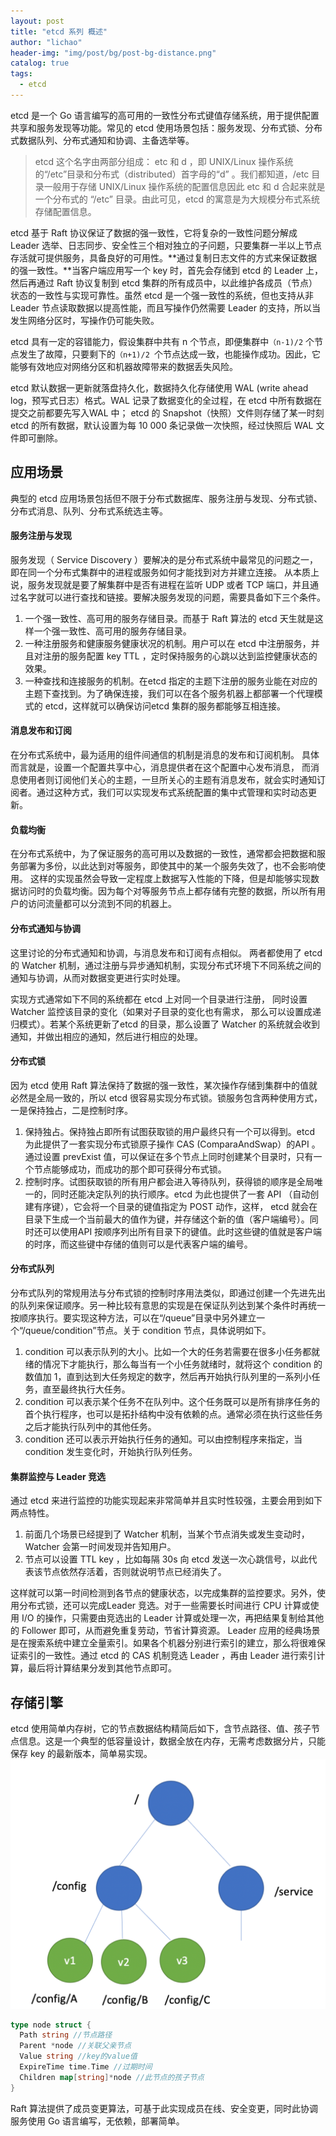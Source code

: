 ```yaml
---
layout: post
title: "etcd 系列 概述"
author: "lichao"
header-img: "img/post/bg/post-bg-distance.png"
catalog: true
tags:
  - etcd
---
```


etcd 是一个 Go 语言编写的高可用的一致性分布式键值存储系统，用于提供配置共享和服务发现等功能。常见的 etcd 使用场景包括：服务发现、分布式锁、分布式数据队列、分布式通知和协调、主备选举等。

> etcd 这个名字由两部分组成： etc 和 d ，即 UNIX/Linux 操作系统的“/etc”目录和分布式（distributed）首字母的“d” 。我们都知道，/etc 目录一般用于存储 UNIX/Linux 操作系统的配置信息因此 etc 和 d 合起来就是一个分布式的 “/etc” 目录。由此可见，etcd 的寓意是为大规模分布式系统存储配置信息。

etcd 基于 Raft 协议保证了数据的强一致性，它将复杂的一致性问题分解成 Leader 选举、日志同步、安全性三个相对独立的子问题，只要集群一半以上节点存活就可提供服务，具备良好的可用性。**通过复制日志文件的方式来保证数据的强一致性。**当客户端应用写一个 key 时，首先会存储到 etcd 的 Leader 上，然后再通过 Raft 协议复制到 etcd 集群的所有成员中，以此维护各成员（节点）状态的一致性与实现可靠性。虽然 etcd 是一个强一致性的系统，但也支持从非 Leader 节点读取数据以提高性能，而且写操作仍然需要 Leader 的支持，所以当发生网络分区时，写操作仍可能失败。

etcd 具有一定的容错能力，假设集群中共有 n 个节点，即便集群中```（n-1)/2``` 个节点发生了故障，只要剩下的```（n+1)/2 ```个节点达成一致，也能操作成功。因此，它能够有效地应对网络分区和机器故障带来的数据丢失风险。

etcd 默认数据一更新就落盘持久化，数据持久化存储使用 WAL (write ahead log，预写式日志）格式。WAL 记录了数据变化的全过程，在 etcd 中所有数据在提交之前都要先写入WAL 中； etcd 的 Snapshot（快照）文件则存储了某一时刻 etcd 的所有数据，默认设置为每 10 000 条记录做一次快照，经过快照后 WAL 文件即可删除。

## 应用场景
典型的 etcd 应用场景包括但不限于分布式数据库、服务注册与发现、分布式锁、分布式消息、队列、分布式系统选主等。
#### 服务注册与发现
服务发现（ Service Discovery ）要解决的是分布式系统中最常见的问题之一，即在同一个分布式集群中的进程或服务如何才能找到对方并建立连接。
从本质上说，服务发现就是要了解集群中是否有进程在监听 UDP 或者 TCP 端口，并且通过名字就可以进行查找和链接。要解决服务发现的问题，需要具备如下三个条件。
1. 一个强一致性、高可用的服务存储目录。而基于 Raft 算法的 etcd 天生就是这样一个强一致性、高可用的服务存储目录。
2. 一种注册服务和健康服务健康状况的机制。用户可以在 etcd 中注册服务，并且对注册的服务配置 key TTL ，定时保持服务的心跳以达到监控健康状态的效果。
3. 一种查找和连接服务的机制。在etcd 指定的主题下注册的服务业能在对应的主题下查找到。为了确保连接，我们可以在各个服务机器上都部署一个代理模式的 etcd，这样就可以确保访问etcd 集群的服务都能够互相连接。

#### 消息发布和订阅
在分布式系统中，最为适用的组件间通信的机制是消息的发布和订阅机制。
具体而言就是，设置一个配置共享中心，消息提供者在这个配置中心发布消息， 而消息使用者则订阅他们关心的主题，一旦所关心的主题有消息发布，就会实时通知订阅者。通过这种方式，我们可以实现发布式系统配置的集中式管理和实时动态更新。

#### 负载均衡
在分布式系统中，为了保证服务的高可用以及数据的一致性，通常都会把数据和服务部署为多份，以此达到对等服务，即使其中的某一个服务失效了，也不会影响使用。
这样的实现虽然会导致一定程度上数据写入性能的下降，但是却能够实现数据访问时的负载均衡。因为每个对等服务节点上都存储有完整的数据，所以所有用户的访问流量都可以分流到不同的机器上。

#### 分布式通知与协调
这里讨论的分布式通知和协调，与消息发布和订阅有点相似。 两者都使用了 etcd 的 Watcher 机制，通过注册与异步通知机制，实现分布式环境下不同系统之间的通知与协调，从而对数据变更进行实时处理。

实现方式通常如下不同的系统都在 etcd 上对同一个目录进行注册， 同时设置 Watcher 监控该目录的变化（如果对子目录的变化也有需求， 那么可以设置成递归模式）。若某个系统更新了etcd 的目录，那么设置了 Watcher 的系统就会收到通知，并做出相应的通知，然后进行相应的处理。

#### 分布式锁
因为 etcd 使用 Raft 算法保持了数据的强一致性，某次操作存储到集群中的值就必然是全局一致的，所以 etcd 很容易实现分布式锁。锁服务包含两种使用方式，一是保持独占，二是控制时序。 
1. 保持独占。保持独占即所有试图获取锁的用户最终只有一个可以得到。etcd 为此提供了一套实现分布式锁原子操作 CAS (ComparaAndSwap）的API 。通过设置 prevExist 值，可以保证在多个节点上同时创建某个目录时，只有一个节点能够成功，而成功的那个即可获得分布式锁。
2. 控制时序。试图获取锁的所有用户都会进入等待队列，获得锁的顺序是全局唯一的，同时还能决定队列的执行顺序。etcd 为此也提供了一套 API （自动创建有序键），它会将一个目录的键值指定为 POST 动作，这样， etcd 就会在目录下生成一个当前最大的值作为键，并存储这个新的值（客户端编号）。同时还可以使用API 按顺序列出所有目录下的键值。此时这些键的值就是客户端的时序，而这些键中存储的值则可以是代表客户端的编号。

#### 分布式队列
分布式队列的常规用法与分布式锁的控制时序用法类似，即通过创建一个先进先出的队列来保证顺序。另一种比较有意思的实现是在保证队列达到某个条件时再统一按顺序执行。要实现这种方法，可以在“/queue”目录中另外建立一个“/queue/condition”节点。关于 condition 节点，具体说明如下。
1. condition 可以表示队列的大小。比如一个大的任务若需要在很多小任务都就绪的情况下才能执行，那么每当有一个小任务就绪时，就将这个 condition 的数值加 1，直到达到大任务规定的数字，然后再开始执行队列里的一系列小任务，直至最终执行大任务。
2. condition 可以表示某个任务不在队列中。这个任务既可以是所有排序任务的首个执行程序，也可以是拓扑结构中没有依赖的点。通常必须在执行这些任务之后才能执行队列中的其他任务。
3. condition 还可以表示开始执行任务的通知。可以由控制程序来指定，当 condition 发生变化时，开始执行队列任务。

#### 集群监控与 Leader 竞选
通过 etcd 来进行监控的功能实现起来非常简单并且实时性较强，主要会用到如下两点特性。
1. 前面几个场景已经提到了 Watcher 机制，当某个节点消失或发生变动时， Watcher 会第一时间发现并告知用户。
2. 节点可以设置 TTL key ，比如每隔 30s 向 etcd 发送一次心跳信号，以此代表该节点依然存活着，否则就说明节点已经消失了。

这样就可以第一时间检测到各节点的健康状态，以完成集群的监控要求。另外，使用分布式锁，还可以完成Leader 竞选。对于一些需要长时间进行 CPU 计算或使用 I/O 的操作，只需要由竞选出的 Leader 计算或处理一次，再把结果复制给其他的 Follower 即可，从而避免重复劳动，节省计算资源。
Leader 应用的经典场景是在搜索系统中建立全量索引。如果各个机器分别进行索引的建立，那么将很难保证索引的一致性。通过 etcd 的 CAS 机制竞选 Leader ，再由 Leader 进行索引计算，最后将计算结果分发到其他节点即可。
## 存储引擎
etcd 使用简单内存树，它的节点数据结构精简后如下，含节点路径、值、孩子节点信息。这是一个典型的低容量设计，数据全放在内存，无需考虑数据分片，只能保存 key 的最新版本，简单易实现。
![dubbo](/img/distributed/数据模型.png)

```go
type node struct {
  Path string //节点路径
  Parent *node //关联父亲节点
  Value string //key的value值
  ExpireTime time.Time //过期时间
  Children map[string]*node //此节点的孩子节点
}
```
Raft 算法提供了成员变更算法，可基于此实现成员在线、安全变更，同时此协调服务使用 Go 语言编写，无依赖，部署简单。

